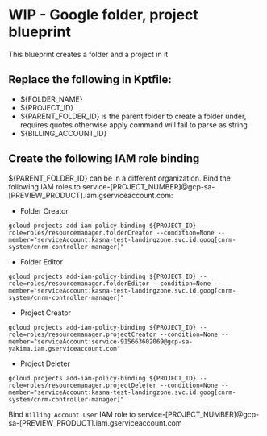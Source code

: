 # WIP - Google folder, project blueprint
This blueprint creates a folder and a project in it

## Replace the following in Kptfile:
- ${FOLDER_NAME}
- ${PROJECT_ID}
- ${PARENT_FOLDER_ID} is the parent folder to create a folder under, requires quotes otherwise apply command will fail to parse as string
- ${BILLING_ACCOUNT_ID}

## Create the following IAM role binding 
${PARENT_FOLDER_ID} can be in a different organization. Bind the following IAM roles to
service-[PROJECT_NUMBER]@gcp-sa-[PREVIEW_PRODUCT].iam.gserviceaccount.com:

- Folder Creator
```
gcloud projects add-iam-policy-binding ${PROJECT_ID} --role=roles/resourcemanager.folderCreator --condition=None --member="serviceAccount:kasna-test-landingzone.svc.id.goog[cnrm-system/cnrm-controller-manager]"
```
- Folder Editor
```
gcloud projects add-iam-policy-binding ${PROJECT_ID} --role=roles/resourcemanager.folderEditor --condition=None --member="serviceAccount:kasna-test-landingzone.svc.id.goog[cnrm-system/cnrm-controller-manager]"
```
- Project Creator
```
gcloud projects add-iam-policy-binding ${PROJECT_ID} --role=roles/resourcemanager.projectCreator --condition=None --member="serviceAccount:service-915663602069@gcp-sa-yakima.iam.gserviceaccount.com"
```
- Project Deleter
```
gcloud projects add-iam-policy-binding ${PROJECT_ID} --role=roles/resourcemanager.projectDeleter --condition=None --member="serviceAccount:kasna-test-landingzone.svc.id.goog[cnrm-system/cnrm-controller-manager]"
```

Bind `Billing Account User` IAM role to service-[PROJECT_NUMBER]@gcp-sa-[PREVIEW_PRODUCT].iam.gserviceaccount.com